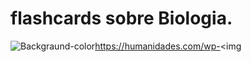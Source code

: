 # flashcards sobre Biologia.
<img src="https://lms.treetree2.school/asset-v1:afterschool+biologiamolecularcelular+2022-01+type@asset+block@3d-medical-background-with-virus-cells-dna-strand-smaller.png" alt="Backgraund-color">https://humanidades.com/wp-<img 
